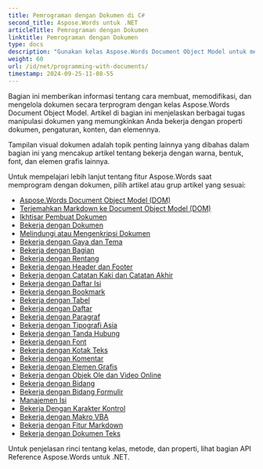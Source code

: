 ```yaml
---
title: Pemrograman dengan Dokumen di C#
second_title: Aspose.Words untuk .NET
articleTitle: Pemrograman dengan Dokumen
linktitle: Pemrograman dengan Dokumen
type: docs
description: "Gunakan kelas Aspose.Words Document Object Model untuk membuat, memodifikasi, dan mengelola dokumen .NET secara terprogram menggunakan C#. Bekerja dengan properti dokumen, pengaturan, dan konten, serta tampilan dokumen melalui pengelolaan warna, bentuk, font, dan grafik lainnya."
weight: 60
url: /id/net/programming-with-documents/
timestamp: 2024-09-25-11-08-55
---
```


Bagian ini memberikan informasi tentang cara membuat, memodifikasi, dan mengelola dokumen secara terprogram dengan kelas Aspose.Words Document Object Model. Artikel di bagian ini menjelaskan berbagai tugas manipulasi dokumen yang memungkinkan Anda bekerja dengan properti dokumen, pengaturan, konten, dan elemennya.

Tampilan visual dokumen adalah topik penting lainnya yang dibahas dalam bagian ini yang mencakup artikel tentang bekerja dengan warna, bentuk, font, dan elemen grafis lainnya.

Untuk mempelajari lebih lanjut tentang fitur Aspose.Words saat memprogram dengan dokumen, pilih artikel atau grup artikel yang sesuai:

- [Aspose.Words Document Object Model (DOM)](/words/id/net/aspose-words-document-object-model/)
- [Terjemahkan Markdown ke Document Object Model (DOM)](/words/id/net/translate-markdown-to-document-object-model/)
- [Ikhtisar Pembuat Dokumen](/words/id/net/document-builder-overview/)
- [Bekerja dengan Dokumen](/words/id/net/working-with-document/)
- [Melindungi atau Mengenkripsi Dokumen](/words/id/net/protect-or-encrypt-a-document/)
- [Bekerja dengan Gaya dan Tema](/words/id/net/working-with-styles-and-themes/)
- [Bekerja dengan Bagian](/words/id/net/working-with-sections/)
- [Bekerja dengan Rentang](/words/id/net/working-with-ranges/)
- [Bekerja dengan Header dan Footer](/words/id/net/working-with-headers-and-footers/)
- [Bekerja dengan Catatan Kaki dan Catatan Akhir](/words/id/net/working-with-footnote-and-endnote/)
- [Bekerja dengan Daftar Isi](/words/id/net/working-with-table-of-contents/)
- [Bekerja dengan Bookmark](/words/id/net/working-with-bookmarks/)
- [Bekerja dengan Tabel](/words/id/net/working-with-tables/)
- [Bekerja dengan Daftar](/words/id/net/working-with-lists/)
- [Bekerja dengan Paragraf](/words/id/net/working-with-paragraphs/)
- [Bekerja dengan Tipografi Asia](/words/id/net/working-with-asian-typography/)
- [Bekerja dengan Tanda Hubung](/words/id/net/working-with-hyphenation/)
- [Bekerja dengan Font](/words/id/net/working-with-fonts/)
- [Bekerja dengan Kotak Teks](/words/id/net/working-with-textboxes/)
- [Bekerja dengan Komentar](/words/id/net/working-with-comments/)
- [Bekerja dengan Elemen Grafis](/words/net/working-with-graphic-elements/)
- [Bekerja dengan Objek Ole dan Video Online](/words/net/working-with-ole-objects-and-online-video/)
- [Bekerja dengan Bidang](/words/id/net/working-with-fields/)
- [Bekerja dengan Bidang Formulir](/words/id/net/working-with-form-fields/)
- [Manajemen Isi](/words/net/contents-management/)
- [Bekerja Dengan Karakter Kontrol](/words/id/net/working-with-control-characters/)
- [Bekerja dengan Makro VBA](/words/id/net/working-with-vba-macros/)
- [Bekerja dengan Fitur Markdown](/words/id/net/working-with-markdown-features/)
- [Bekerja dengan Dokumen Teks](/words/net/working-with-text-document/)

Untuk penjelasan rinci tentang kelas, metode, dan properti, lihat bagian API Reference Aspose.Words untuk .NET.
